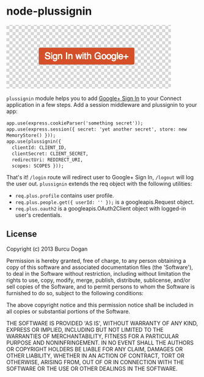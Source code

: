 # node-plussignin

![Screenshot](https://github.com/burcu/node-plussignin/raw/master/screenshot.png)

`plussignin` module helps you to add
[Google+ Sign In](https://developers.google.com/+/features/sign-in)
to your Connect application in a few steps. Add a session middleware and
plussignin to your app:

	app.use(express.cookieParser('something secret'));
	app.use(express.session({ secret: 'yet another secret', store: new MemoryStore() }));
	app.use(plussignin({
	  clientId: CLIENT_ID,
	  clientSecret: CLIENT_SECRET,
	  redirectUri: REDIRECT_URI,
	  scopes: SCOPES }));

That's it! `/login` route will redirect user to Google+ Sign In, `/logout`
will log the user out. `plussignin` extends the req object with the 
following utilities:

* `req.plus.profile` contains user profile.
* `req.plus.people.get({ userId: '' });` is a googleapis.Request object.
* `req.plus.oauth2` is a googleapis.OAuth2Client object with logged-in
user's credentials.

## License

Copyright (c) 2013 Burcu Dogan

Permission is hereby granted, free of charge, to any person obtaining a copy of this software and associated documentation files (the 'Software'), to deal in the Software without restriction, including without limitation the rights to use, copy, modify, merge, publish, distribute, sublicense, and/or sell copies of the Software, and to permit persons to whom the Software is furnished to do so, subject to the following conditions:

The above copyright notice and this permission notice shall be included in all copies or substantial portions of the Software.

THE SOFTWARE IS PROVIDED 'AS IS', WITHOUT WARRANTY OF ANY KIND, EXPRESS OR IMPLIED, INCLUDING BUT NOT LIMITED TO THE WARRANTIES OF MERCHANTABILITY, FITNESS FOR A PARTICULAR PURPOSE AND NONINFRINGEMENT. IN NO EVENT SHALL THE AUTHORS OR COPYRIGHT HOLDERS BE LIABLE FOR ANY CLAIM, DAMAGES OR OTHER LIABILITY, WHETHER IN AN ACTION OF CONTRACT, TORT OR OTHERWISE, ARISING FROM, OUT OF OR IN CONNECTION WITH THE SOFTWARE OR THE USE OR OTHER DEALINGS IN THE SOFTWARE.